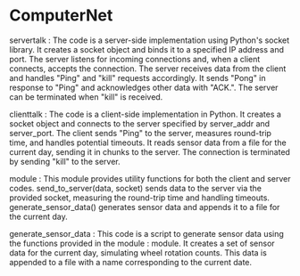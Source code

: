 # ComputerNet


servertalk : 
The code is a server-side implementation using Python's socket library. It creates a socket object and binds it to a specified IP address and port.
The server listens for incoming connections and, when a client connects, accepts the connection. The server receives data from the client and handles "Ping" and "kill" requests accordingly.
It sends "Pong" in response to "Ping" and acknowledges other data with "ACK.". The server can be terminated when "kill" is received.

clienttalk : 
The code is a client-side implementation in Python. It creates a socket object and connects to the server specified by server_addr and server_port.
The client sends "Ping" to the server, measures round-trip time, and handles potential timeouts. It reads sensor data from a file for the current day, sending it in chunks to the server.
The connection is terminated by sending "kill" to the server.

module : 
This module provides utility functions for both the client and server codes.
send_to_server(data, socket) sends data to the server via the provided socket, measuring the round-trip time and handling timeouts.
generate_sensor_data() generates sensor data and appends it to a file for the current day.

generate_sensor_data :
This code is a script to generate sensor data using the functions provided in the module : module.
It creates a set of sensor data for the current day, simulating wheel rotation counts.
This data is appended to a file with a name corresponding to the current date.
